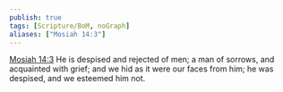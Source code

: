 ```yaml
---
publish: true
tags: [Scripture/BoM, noGraph]
aliases: ["Mosiah 14:3"]
---
```

[Mosiah 14:3](https://churchofjesuschrist.org/study/scriptures/bofm/mosiah/14?lang=eng&id=p3#p3) He is despised and rejected of men; a man of sorrows, and acquainted with grief; and we hid as it were our faces from him; he was despised, and we esteemed him not.
